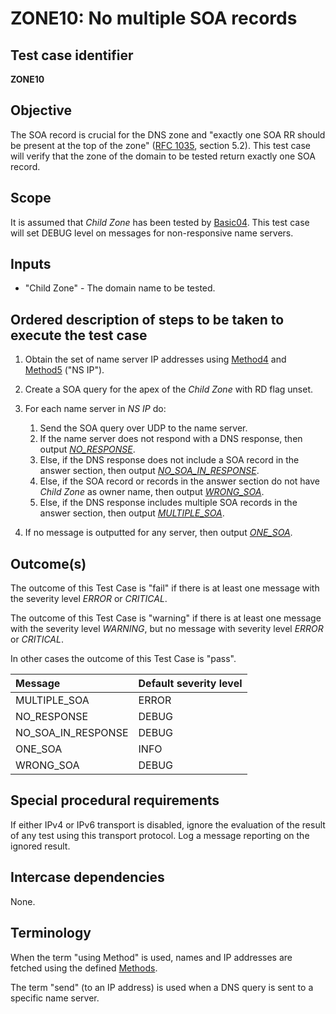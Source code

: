 # ZONE10: No multiple SOA records


## Test case identifier
**ZONE10**


## Objective

The SOA record is crucial for the DNS zone and "exactly one SOA RR should
be present at the top of the zone" ([RFC 1035][RFC 1035#5.2], section 5.2).
This test case will verify that the zone of the domain to be tested return
exactly one SOA record.


## Scope

It is assumed that *Child Zone* has been tested by [Basic04]. This test
case will set DEBUG level on messages for non-responsive name servers.


## Inputs

* "Child Zone" - The domain name to be tested.


## Ordered description of steps to be taken to execute the test case

1. Obtain the set of name server IP addresses using [Method4] and [Method5]
   ("NS IP").

2. Create a SOA query for the apex of the *Child Zone* with RD flag unset.

3. For each name server in *NS IP* do:
   1. Send the SOA query over UDP to the name server.
   2. If the name server does not respond with a DNS response, then
      output *[NO_RESPONSE]*.
   3. Else, if the DNS response does not include a SOA record in the
      answer section, then output *[NO_SOA_IN_RESPONSE]*.
   4. Else, if the SOA record or records in the answer section do not
      have *Child Zone* as owner name, then output *[WRONG_SOA]*.
   5. Else, if the DNS response includes multiple SOA records in the
      answer section, then output *[MULTIPLE_SOA]*.

4. If no message is outputted for any server, then output *[ONE_SOA]*.


## Outcome(s)

The outcome of this Test Case is "fail" if there is at least one message
with the severity level *ERROR* or *CRITICAL*.

The outcome of this Test Case is "warning" if there is at least one message
with the severity level *WARNING*, but no message with severity level
*ERROR* or *CRITICAL*.

In other cases the outcome of this Test Case is "pass".

Message                       | Default severity level
:-----------------------------|:-----------------------------------
MULTIPLE_SOA                  | ERROR
NO_RESPONSE                   | DEBUG
NO_SOA_IN_RESPONSE            | DEBUG
ONE_SOA                       | INFO
WRONG_SOA                     | DEBUG


## Special procedural requirements

If either IPv4 or IPv6 transport is disabled, ignore the evaluation of the
result of any test using this transport protocol. Log a message reporting
on the ignored result.


## Intercase dependencies

None.


## Terminology

When the term "using Method" is used, names and IP addresses are fetched
using the defined [Methods].

The term "send" (to an IP address) is used when a DNS query is sent to
a specific name server.


[Basic04]:                   ../Basic-TP/basic04.md
[MULTIPLE_SOA]:              #outcomes
[Method4]:                   ../Methods.md#method-4-obtain-glue-address-records-from-parent
[Method5]:                   ../Methods.md#method-5-obtain-the-name-server-address-records-from-child
[Methods]:                   ../Methods.md
[NO_RESPONSE]:               #outcomes
[NO_SOA_IN_RESPONSE]:        #outcomes
[ONE_SOA]:                   #outcomes
[RFC 1035#5.2]:              https://tools.ietf.org/html/rfc1035#section-5.2
[WRONG_SOA]:                 #outcomes
[terminology]:               #terminology

